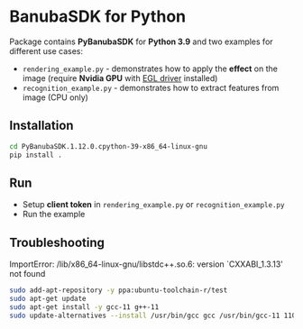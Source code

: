 # BanubaSDK for Python

Package contains **PyBanubaSDK** for **Python 3.9** and two examples for different use cases:

* `rendering_example.py` - demonstrates how to apply the **effect** on the image (require **Nvidia GPU** with [EGL driver](https://www.nvidia.com/en-us/drivers/unix/) installed)
* `recognition_example.py` - demonstrates how to extract features from image (CPU only)

## Installation

```bash
cd PyBanubaSDK.1.12.0.cpython-39-x86_64-linux-gnu
pip install .
```

## Run

* Setup **client token** in `rendering_example.py` or `recognition_example.py`
* Run the example

## Troubleshooting

ImportError: /lib/x86_64-linux-gnu/libstdc++.so.6: version `CXXABI_1.3.13' not found

```bash
sudo add-apt-repository -y ppa:ubuntu-toolchain-r/test
sudo apt-get update
sudo apt-get install -y gcc-11 g++-11
sudo update-alternatives --install /usr/bin/gcc gcc /usr/bin/gcc-11 110 --slave /usr/bin/g++ g++ /usr/bin/g++-11
```